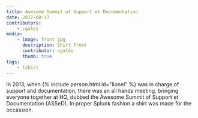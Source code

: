 ```yaml
---
title: Awesome Summit of Support et Documentation
date: 2017-08-17
contributors:
    - cgales
media:
    - image: front.jpg
      description: Shirt Front
      contributor: cgales
      thumb: true
tags: 
    - tshirt
---
```


In 2013, when {% include person.html id="lionel" %} was in charge of support and documentation, there was an all hands meeting, bringing everyone together at HQ, dubbed the Awesome Summit of Support et Documentation (ASSeD). In proper Splunk fashion a shirt was made for the occassion.

